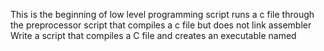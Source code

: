 This is the beginning of low level programming
script runs a c file through the preprocessor
script that compiles a c file but does not link
assembler
Write a script that compiles a C file and creates an executable named
